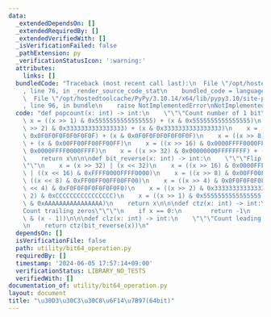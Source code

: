 ```yaml
---
data:
  _extendedDependsOn: []
  _extendedRequiredBy: []
  _extendedVerifiedWith: []
  _isVerificationFailed: false
  _pathExtension: py
  _verificationStatusIcon: ':warning:'
  attributes:
    links: []
  bundledCode: "Traceback (most recent call last):\n  File \"/opt/hostedtoolcache/PyPy/3.10.14/x64/lib/pypy3.10/site-packages/onlinejudge_verify/documentation/build.py\"\
    , line 76, in _render_source_code_stat\n    bundled_code = language.bundle(\n\
    \  File \"/opt/hostedtoolcache/PyPy/3.10.14/x64/lib/pypy3.10/site-packages/onlinejudge_verify/languages/python.py\"\
    , line 96, in bundle\n    raise NotImplementedError\nNotImplementedError\n"
  code: "def popcount(x: int) -> int:\n    \"\"\"Count number of 1 bit\"\"\"\n   \
    \ x = ((x >> 1) & 0x5555555555555555) + (x & 0x5555555555555555)\n    x = ((x\
    \ >> 2) & 0x3333333333333333) + (x & 0x3333333333333333)\n    x = ((x >> 4) &\
    \ 0x0F0F0F0F0F0F0F0F) + (x & 0x0F0F0F0F0F0F0F0F)\n    x = ((x >> 8) & 0x00FF00FF00FF00FF)\
    \ + (x & 0x00FF00FF00FF00FF)\n    x = ((x >> 16) & 0x0000FFFF0000FFFF) + (x &\
    \ 0x0000FFFF0000FFFF)\n    x = ((x >> 32) & 0x00000000FFFFFFFF) + (x & 0x00000000FFFFFFFF)\n\
    \    return x\n\n\ndef bit_reverse(x: int) -> int:\n    \"\"\"Flip 1 and 0 bit\"\
    \"\"\n    x = (x >> 32) | (x << 32)\n    x = ((x >> 16) & 0x0000FFFF0000FFFF)\
    \ | ((x << 16) & 0xFFFF0000FFFF0000)\n    x = ((x >> 8) & 0x00FF00FF0FF00FF) |\
    \ ((x << 8) & 0xFF00FF00FF00FF00)\n    x = ((x >> 4) & 0x0F0F0F0F0F0F0F0F) | ((x\
    \ << 4) & 0xF0F0F0F0F0F0F0F0)\n    x = ((x >> 2) & 0x3333333333333333) | ((x <<\
    \ 2) & 0xCCCCCCCCCCCCCCCC)\n    x = ((x >> 1) & 0x5555555555555555) | ((x << 1)\
    \ & 0xAAAAAAAAAAAAAAAA)\n    return x\n\n\ndef ctz(x: int) -> int:\n    \"\"\"\
    Count trailing zeros\"\"\"\n    if x == 0:\n        return -1\n    return popcount(~x\
    \ & (x - 1))\n\n\ndef clz(x: int) -> int:\n    \"\"\"Count leading zeros\"\"\"\
    \n    return ctz(bit_reverse(x))\n"
  dependsOn: []
  isVerificationFile: false
  path: utility/bit64_operation.py
  requiredBy: []
  timestamp: '2024-06-05 17:57:14+09:00'
  verificationStatus: LIBRARY_NO_TESTS
  verifiedWith: []
documentation_of: utility/bit64_operation.py
layout: document
title: "\u30D3\u30C3\u30C8\u6F14\u7B97(64bit)"
---
```



